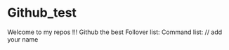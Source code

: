 # Github_test
Welcome to my repos !!!
Github the best
Follover list:
Command list:
// add your name
